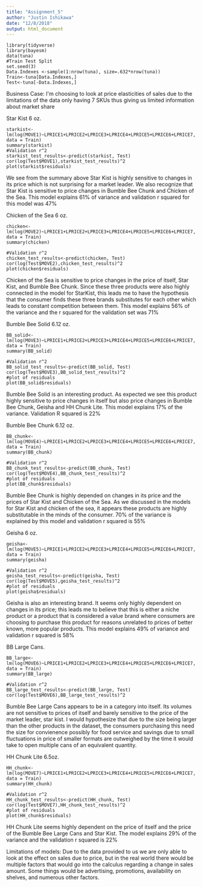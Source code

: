 ```yaml
---
title: "Assignment_5"
author: "Justin Ishikawa"
date: "12/8/2018"
output: html_document
---
```


```{r, echo=TRUE}
library(tidyverse)
library(bayesm)
data(tuna)
#Train Test Split
set.seed(3)
Data.Indexes <-sample(1:nrow(tuna), size=.632*nrow(tuna))
Train<-tuna[Data.Indexes,]
Test<-tuna[-Data.Indexes,]

```

Business Case:  I'm choosing to look at price elasticities of sales due to the limitations of the data only having 7 SKUs thus giving us limited information about market share


Star Kist 6 oz.

```{r, echo=TRUE}
starkist<-lm(log(MOVE1)~LPRICE1+LPRICE2+LPRICE3+LPRICE4+LPRICE5+LPRICE6+LPRICE7, data = Train)
summary(starkist)
#Validation r^2
starkist_test_results<-predict(starkist, Test)
cor(log(Test$MOVE1),starkist_test_results)^2
plot(starkist$residuals)
```

We see from the summary above Star Kist is highly sensitive to changes in its price which is not surprising for a market leader. We also recognize that Star Kist is sensitive to price changes in Bumble Bee Chunk and Chicken of the Sea. This model explains 61% of variance and validation r squared for this model was 47%



Chicken of the Sea 6 oz.

```{r, echo=TRUE}
chicken<-lm(log(MOVE2)~LPRICE1+LPRICE2+LPRICE3+LPRICE4+LPRICE5+LPRICE6+LPRICE7, data = Train)
summary(chicken)

#Validation r^2
chicken_test_results<-predict(chicken, Test)
cor(log(Test$MOVE2),chicken_test_results)^2
plot(chicken$residuals)

```

Chicken of the Sea is sensitive to price changes in the price of itself, Star Kist, and Bumble Bee Chunk. Since these three products were also highly connected in the model for StarKist, this leads me to have the hypothesis that the consumer finds these three brands substitutes for each other which leads to constant competition between them. This model explains 56% of the variance and the r squared for the validation set was 71%



Bumble Bee Solid 6.12 oz.

```{r, echo=TRUE}
BB_solid<-lm(log(MOVE3)~LPRICE1+LPRICE2+LPRICE3+LPRICE4+LPRICE5+LPRICE6+LPRICE7, data = Train)
summary(BB_solid)

#Validation r^2
BB_solid_test_results<-predict(BB_solid, Test)
cor(log(Test$MOVE3),BB_solid_test_results)^2
#plot of residuals
plot(BB_solid$residuals)
```

Bumble Bee Solid is an interesting product. As expected we see this product highly sensitive to price changes in itself but also price changes in Bumble Bee Chunk, Geisha and HH Chunk Lite. This model explains 17% of the variance. Validation R squared is 22%



Bumble Bee Chunk 6.12 oz.

```{r, echo=TRUE}
BB_chunk<-lm(log(MOVE4)~LPRICE1+LPRICE2+LPRICE3+LPRICE4+LPRICE5+LPRICE6+LPRICE7, data = Train)
summary(BB_chunk)

#Validation r^2
BB_chunk_test_results<-predict(BB_chunk, Test)
cor(log(Test$MOVE4),BB_chunk_test_results)^2
#plot of residuals
plot(BB_chunk$residuals)
```

Bumble Bee Chunk is highly depended on changes in its price and the prices of Star Kist and Chicken of the Sea. As we discussed in the models for Star Kist and chicken of the sea, it appears these products are highly substitutable in the minds of the consumer. 70% of the variance is explained by this model and validation r squared is 55%

Geisha 6 oz.

```{r, echo=TRUE}
geisha<-lm(log(MOVE5)~LPRICE1+LPRICE2+LPRICE3+LPRICE4+LPRICE5+LPRICE6+LPRICE7, data = Train)
summary(geisha)

#Validation r^2
geisha_test_results<-predict(geisha, Test)
cor(log(Test$MOVE5),geisha_test_results)^2
#plot of residuals
plot(geisha$residuals)
```

Geisha is also an interesting brand. It seems only highly dependent on changes in its price; this leads me to believe that this is either a niche product or a product that is considered a value brand where consumers are choosing to purchase this product for reasons unrelated to prices of better known, more popular products. This model explains 49% of variance and validation r squared is 58%

BB Large Cans.

```{r, echo=TRUE}
BB_large<-lm(log(MOVE6)~LPRICE1+LPRICE2+LPRICE3+LPRICE4+LPRICE5+LPRICE6+LPRICE7, data = Train)
summary(BB_large)

#Validation r^2
BB_large_test_results<-predict(BB_large, Test)
cor(log(Test$MOVE6),BB_large_test_results)^2
```

Bumble Bee Large Cans appears to be in a category into itself. Its volumes are not sensitive to prices of itself and barely sensitive to the price of the market leader, star kist. I would hypothesize that due to the size being larger than the other products in the dataset, the consumers purchasing this need the size for convienence possibly for food service and savings due to small fluctuations in price of smaller formats are outweighed by the time it would take to open multiple cans of an equivalent quantity.

HH Chunk Lite 6.5oz.

```{r, echo=TRUE}
HH_chunk<-lm(log(MOVE7)~LPRICE1+LPRICE2+LPRICE3+LPRICE4+LPRICE5+LPRICE6+LPRICE7, data = Train)
summary(HH_chunk)

#Validation r^2
HH_chunk_test_results<-predict(HH_chunk, Test)
cor(log(Test$MOVE7),HH_chunk_test_results)^2
#plot of residuals
plot(HH_chunk$residuals)
```

HH Chunk Lite seems highly dependent on the price of itself and the price of the Bumble Bee Large Cans and Star Kist. The model explains 29% of the variance and the validation r squared is 22%

Limitations of models: Due to the data provided to us we are only able to look at the effect on sales due to price, but in the real world there would be multiple factors that would go into the calculus regarding a change in sales amount. Some things would be advertising, promotions, availability on shelves, and numerous other factors.